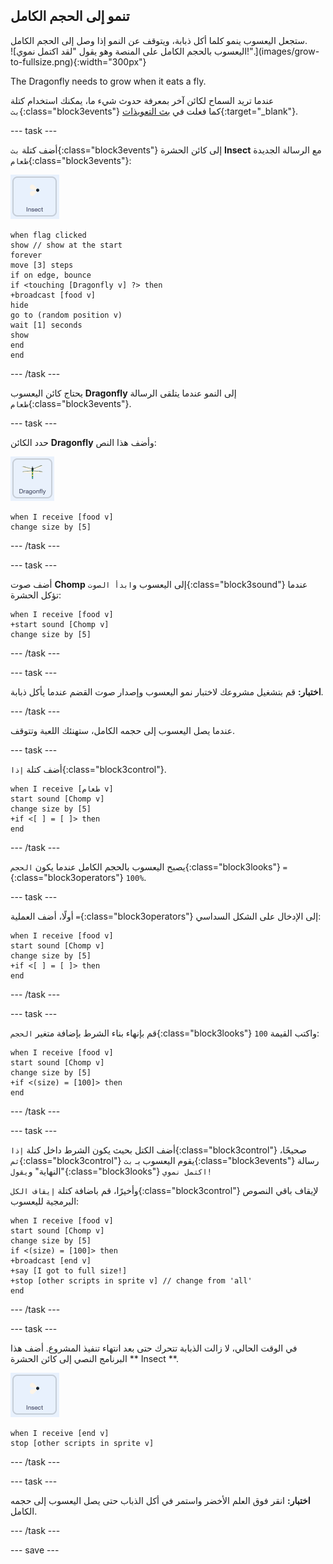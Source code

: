 ## تنمو إلى الحجم الكامل

<div style="display: flex; flex-wrap: wrap">
<div style="flex-basis: 200px; flex-grow: 1; margin-right: 15px;">
ستجعل اليعسوب ينمو كلما أكل ذبابة، ويتوقف عن النمو إذا وصل إلى الحجم الكامل.
</div>
<div>
![اليعسوب بالحجم الكامل على المنصة وهو يقول "لقد اكتمل نموي!".](images/grow-to-fullsize.png){:width="300px"}
</div>
</div>

The Dragonfly needs to grow when it eats a fly.

عندما تريد السماح لكائن آخر بمعرفة حدوث شيء ما، يمكنك استخدام كتلة `بث`{:class="block3events"} كما فعلت في [بث التعويذات](https://projects.raspberrypi.org/en/projects/broadcasting-spells){:target="_blank"}.

--- task ---

أضف كتلة `بث`{:class="block3events"} إلى كائن الحشرة **Insect** مع الرسالة الجديدة `طعام`{:class="block3events"}:

![](images/fly-icon.png)

```blocks3
when flag clicked
show // show at the start
forever
move [3] steps
if on edge, bounce
if <touching [Dragonfly v] ?> then
+broadcast [food v]
hide
go to (random position v)
wait [1] seconds
show
end
end
```
--- /task ---

يحتاج كائن اليعسوب **Dragonfly** إلى النمو عندما يتلقى الرسالة `طعام`{:class="block3events"}.

--- task ---

حدد الكائن **Dragonfly** وأضف هذا النص:

![](images/dragonfly-icon.png)

```blocks3 
when I receive [food v]
change size by [5]
```

--- /task ---

--- task ---

أضف صوت **Chomp** إلى اليعسوب و`ابدأ الصوت`{:class="block3sound"} عندما تؤكل الحشرة:

```blocks3 
when I receive [food v]
+start sound [Chomp v]
change size by [5]
```
--- /task ---

--- task ---

**اختبار:** قم بتشغيل مشروعك لاختبار نمو اليعسوب وإصدار صوت القضم عندما يأكل ذبابة.

--- /task ---

عندما يصل اليعسوب إلى حجمه الكامل، ستهنئك اللعبة وتتوقف.

--- task ---

أضف كتلة `إذا`{:class="block3control"}.

```blocks3
when I receive [طعام v]
start sound [Chomp v]
change size by [5]
+if <[ ] = [ ]> then
end
```

--- /task ---

يصبح اليعسوب بالحجم الكامل عندما يكون `الحجم`{:class="block3looks"} `=`{:class="block3operators"} `100%`.

--- task ---

أولًا، أضف العملية `=`{:class="block3operators"} إلى الإدخال على الشكل السداسي:

```blocks3
when I receive [food v]
start sound [Chomp v]
change size by [5]
+if <[ ] = [ ]> then
end
```
--- /task ---

--- task ---

قم بإنهاء بناء الشرط بإضافة متغير `الحجم`{:class="block3looks"} واكتب القيمة `100`:

```blocks3
when I receive [food v]
start sound [Chomp v]
change size by [5]
+if <(size) = [100]> then
end
```
--- /task ---

--- task ---

أضف الكتل بحيث يكون الشرط داخل كتلة `إذا`{:class="block3control"} صحيحًا، `ثم`{:class="block3control"} يقوم اليعسوب بـ `بث`{:class="block3events"} رسالة "النهاية" و`يقول`{:class="block3looks"} `اكتمل نموي!`

وأخيرًا، قم باضافة كتلة `إيقاف الكل`{:class="block3control"} لإيقاف باقي النصوص البرمجية لليعسوب:

```blocks3
when I receive [food v]
start sound [Chomp v]
change size by [5]
if <(size) = [100]> then
+broadcast [end v]
+say [I got to full size!]
+stop [other scripts in sprite v] // change from 'all'
end
```
--- /task ---

--- task ---

في الوقت الحالي، لا زالت الذبابة تتحرك حتى بعد انتهاء تنفيذ المشروع. أضف هذا البرنامج النصي إلى كائن الحشرة ** Insect **.

![](images/fly-icon.png)

```blocks3
when I receive [end v]
stop [other scripts in sprite v]
```

--- /task ---

--- task ---

**اختبار:** انقر فوق العلم الأخضر واستمر في أكل الذباب حتى يصل اليعسوب إلى حجمه الكامل.

--- /task ---

--- save ---
